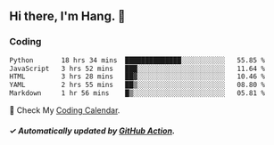 ## Hi there, I'm Hang. 👋

### Coding

<!--START_SECTION:waka-->

```txt
Python       18 hrs 34 mins  ██████████████░░░░░░░░░░░   55.85 %
JavaScript   3 hrs 52 mins   ███░░░░░░░░░░░░░░░░░░░░░░   11.64 %
HTML         3 hrs 28 mins   ██▓░░░░░░░░░░░░░░░░░░░░░░   10.46 %
YAML         2 hrs 55 mins   ██▒░░░░░░░░░░░░░░░░░░░░░░   08.80 %
Markdown     1 hr 56 mins    █▒░░░░░░░░░░░░░░░░░░░░░░░   05.81 %
```

<!--END_SECTION:waka-->

🎉 Check My [Coding Calendar](https://github-chart-huhuhang.vercel.app/huhuhang).

##### ✓ Automatically updated by [GitHub Action](https://github.com/huhuhang/huhuhang/actions).

